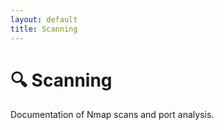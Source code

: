 ```yaml
---
layout: default
title: Scanning
---
```


# 🔍 Scanning

Documentation of Nmap scans and port analysis.